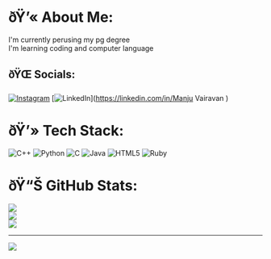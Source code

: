 # ðŸ’« About Me:
I'm currently perusing my pg degree <br>I'm learning coding and computer language <br>


## ðŸŒ Socials:
[![Instagram](https://img.shields.io/badge/Instagram-%23E4405F.svg?logo=Instagram&logoColor=white)](https://instagram.com/Lucina._.x_) [![LinkedIn](https://img.shields.io/badge/LinkedIn-%230077B5.svg?logo=linkedin&logoColor=white)](https://linkedin.com/in/Manju Vairavan ) 

# ðŸ’» Tech Stack:
![C++](https://img.shields.io/badge/c++-%2300599C.svg?style=flat-square&logo=c%2B%2B&logoColor=white) ![Python](https://img.shields.io/badge/python-3670A0?style=flat-square&logo=python&logoColor=ffdd54) ![C](https://img.shields.io/badge/c-%2300599C.svg?style=flat-square&logo=c&logoColor=white) ![Java](https://img.shields.io/badge/java-%23ED8B00.svg?style=flat-square&logo=openjdk&logoColor=white) ![HTML5](https://img.shields.io/badge/html5-%23E34F26.svg?style=flat-square&logo=html5&logoColor=white) ![Ruby](https://img.shields.io/badge/ruby-%23CC342D.svg?style=flat-square&logo=ruby&logoColor=white)
# ðŸ“Š GitHub Stats:
![](https://github-readme-stats.vercel.app/api?username=Manju&theme=dark&hide_border=false&include_all_commits=false&count_private=false)<br/>
![](https://github-readme-streak-stats.herokuapp.com/?user=Manju&theme=dark&hide_border=false)<br/>
![](https://github-readme-stats.vercel.app/api/top-langs/?username=Manju&theme=dark&hide_border=false&include_all_commits=false&count_private=false&layout=compact)

---
[![](https://visitcount.itsvg.in/api?id=Manju&icon=0&color=0)](https://visitcount.itsvg.in)

<!-- Proudly created with GPRM ( https://gprm.itsvg.in ) -->
